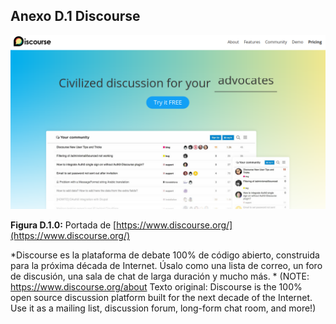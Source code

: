 ## Anexo D.1 Discourse

![image alt text](image_0.png)

**Figura D.1.0:** Portada de [https://www.discourse.org/](https://www.discourse.org/) 

*Discourse es la plataforma de debate 100% de código abierto, construida para la próxima década de Internet. Úsalo como una lista de correo, un foro de discusión, una sala de chat de larga duración y mucho más. * (NOTE:  https://www.discourse.org/about 
Texto original: Discourse is the 100% open source discussion platform built for the next decade of the Internet. Use it as a mailing list, discussion forum, long-form chat room, and more!)

